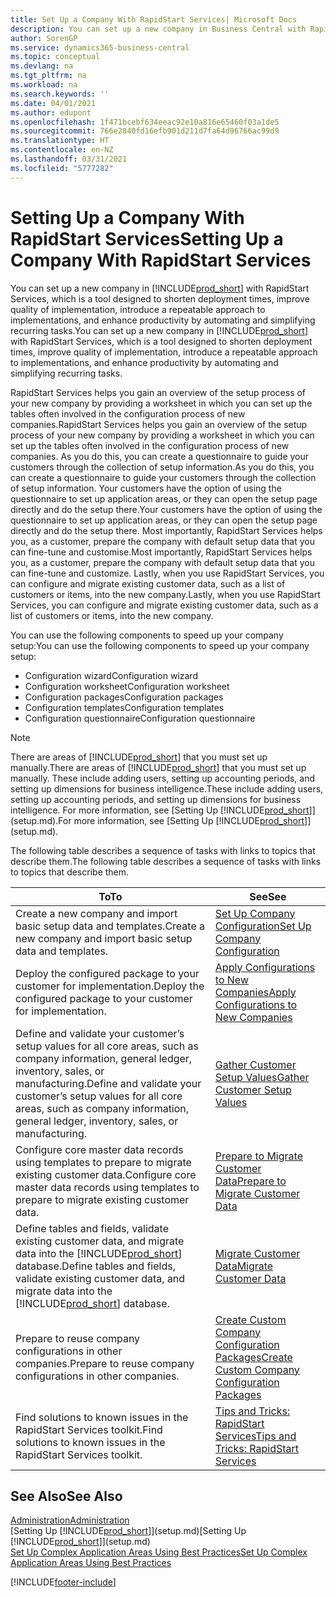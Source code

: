 ```yaml
---
title: Set Up a Company With RapidStart Services| Microsoft Docs
description: You can set up a new company in Business Central with RapidStart services, which is a tool designed to shorten deployment times, improve quality of implementation, introduce a repeatable approach to implementations, and enhance productivity by automating and simplifying recurring tasks.
author: SorenGP
ms.service: dynamics365-business-central
ms.topic: conceptual
ms.devlang: na
ms.tgt_pltfrm: na
ms.workload: na
ms.search.keywords: ''
ms.date: 04/01/2021
ms.author: edupont
ms.openlocfilehash: 1f471bcebf634eeac92e10a816e65460f03a1de5
ms.sourcegitcommit: 766e2840fd16efb901d211d7fa64d96766ac99d9
ms.translationtype: HT
ms.contentlocale: en-NZ
ms.lasthandoff: 03/31/2021
ms.locfileid: "5777282"
---
```

# <a name="setting-up-a-company-with-rapidstart-services"></a><span data-ttu-id="d3e40-103">Setting Up a Company With RapidStart Services</span><span class="sxs-lookup"><span data-stu-id="d3e40-103">Setting Up a Company With RapidStart Services</span></span>
<span data-ttu-id="d3e40-104">You can set up a new company in [!INCLUDE[prod_short](includes/prod_short.md)] with RapidStart Services, which is a tool designed to shorten deployment times, improve quality of implementation, introduce a repeatable approach to implementations, and enhance productivity by automating and simplifying recurring tasks.</span><span class="sxs-lookup"><span data-stu-id="d3e40-104">You can set up a new company in [!INCLUDE[prod_short](includes/prod_short.md)] with RapidStart Services, which is a tool designed to shorten deployment times, improve quality of implementation, introduce a repeatable approach to implementations, and enhance productivity by automating and simplifying recurring tasks.</span></span>  

<span data-ttu-id="d3e40-105">RapidStart Services helps you gain an overview of the setup process of your new company by providing a worksheet in which you can set up the tables often involved in the configuration process of new companies.</span><span class="sxs-lookup"><span data-stu-id="d3e40-105">RapidStart Services helps you gain an overview of the setup process of your new company by providing a worksheet in which you can set up the tables often involved in the configuration process of new companies.</span></span> <span data-ttu-id="d3e40-106">As you do this, you can create a questionnaire to guide your customers through the collection of setup information.</span><span class="sxs-lookup"><span data-stu-id="d3e40-106">As you do this, you can create a questionnaire to guide your customers through the collection of setup information.</span></span> <span data-ttu-id="d3e40-107">Your customers have the option of using the questionnaire to set up application areas, or they can open the setup page directly and do the setup there.</span><span class="sxs-lookup"><span data-stu-id="d3e40-107">Your customers have the option of using the questionnaire to set up application areas, or they can open the setup page directly and do the setup there.</span></span> <span data-ttu-id="d3e40-108">Most importantly, RapidStart Services helps you, as a customer, prepare the company with default setup data that you can fine-tune and customise.</span><span class="sxs-lookup"><span data-stu-id="d3e40-108">Most importantly, RapidStart Services helps you, as a customer, prepare the company with default setup data that you can fine-tune and customize.</span></span> <span data-ttu-id="d3e40-109">Lastly, when you use RapidStart Services, you can configure and migrate existing customer data, such as a list of customers or items, into the new company.</span><span class="sxs-lookup"><span data-stu-id="d3e40-109">Lastly, when you use RapidStart Services, you can configure and migrate existing customer data, such as a list of customers or items, into the new company.</span></span>

<span data-ttu-id="d3e40-110">You can use the following components to speed up your company setup:</span><span class="sxs-lookup"><span data-stu-id="d3e40-110">You can use the following components to speed up your company setup:</span></span>  

-   <span data-ttu-id="d3e40-111">Configuration wizard</span><span class="sxs-lookup"><span data-stu-id="d3e40-111">Configuration wizard</span></span>  
-   <span data-ttu-id="d3e40-112">Configuration worksheet</span><span class="sxs-lookup"><span data-stu-id="d3e40-112">Configuration worksheet</span></span>  
-   <span data-ttu-id="d3e40-113">Configuration packages</span><span class="sxs-lookup"><span data-stu-id="d3e40-113">Configuration packages</span></span>  
-   <span data-ttu-id="d3e40-114">Configuration templates</span><span class="sxs-lookup"><span data-stu-id="d3e40-114">Configuration templates</span></span>  
-   <span data-ttu-id="d3e40-115">Configuration questionnaire</span><span class="sxs-lookup"><span data-stu-id="d3e40-115">Configuration questionnaire</span></span>  

> [!Note]  
>  <span data-ttu-id="d3e40-116">There are areas of [!INCLUDE[prod_short](includes/prod_short.md)] that you must set up manually.</span><span class="sxs-lookup"><span data-stu-id="d3e40-116">There are areas of [!INCLUDE[prod_short](includes/prod_short.md)] that you must set up manually.</span></span> <span data-ttu-id="d3e40-117">These include adding users, setting up accounting periods, and setting up dimensions for business intelligence.</span><span class="sxs-lookup"><span data-stu-id="d3e40-117">These include adding users, setting up accounting periods, and setting up dimensions for business intelligence.</span></span> <span data-ttu-id="d3e40-118">For more information, see [Setting Up [!INCLUDE[prod_short](includes/prod_short.md)]](setup.md).</span><span class="sxs-lookup"><span data-stu-id="d3e40-118">For more information, see [Setting Up [!INCLUDE[prod_short](includes/prod_short.md)]](setup.md).</span></span>

 <span data-ttu-id="d3e40-119">The following table describes a sequence of tasks with links to topics that describe them.</span><span class="sxs-lookup"><span data-stu-id="d3e40-119">The following table describes a sequence of tasks with links to topics that describe them.</span></span>

|<span data-ttu-id="d3e40-120">**To**</span><span class="sxs-lookup"><span data-stu-id="d3e40-120">**To**</span></span>|<span data-ttu-id="d3e40-121">**See**</span><span class="sxs-lookup"><span data-stu-id="d3e40-121">**See**</span></span>|  
|------------|-------------|  
|<span data-ttu-id="d3e40-122">Create a new company and import basic setup data and templates.</span><span class="sxs-lookup"><span data-stu-id="d3e40-122">Create a new company and import basic setup data and templates.</span></span>|[<span data-ttu-id="d3e40-123">Set Up Company Configuration</span><span class="sxs-lookup"><span data-stu-id="d3e40-123">Set Up Company Configuration</span></span>](admin-set-up-company-configuration.md)|  
|<span data-ttu-id="d3e40-124">Deploy the configured package to your customer for implementation.</span><span class="sxs-lookup"><span data-stu-id="d3e40-124">Deploy the configured package to your customer for implementation.</span></span>|[<span data-ttu-id="d3e40-125">Apply Configurations to New Companies</span><span class="sxs-lookup"><span data-stu-id="d3e40-125">Apply Configurations to New Companies</span></span>](admin-apply-configuration-to-new-companies.md)|
|<span data-ttu-id="d3e40-126">Define and validate your customer’s setup values for all core areas, such as company information, general ledger, inventory, sales, or manufacturing.</span><span class="sxs-lookup"><span data-stu-id="d3e40-126">Define and validate your customer’s setup values for all core areas, such as company information, general ledger, inventory, sales, or manufacturing.</span></span>|[<span data-ttu-id="d3e40-127">Gather Customer Setup Values</span><span class="sxs-lookup"><span data-stu-id="d3e40-127">Gather Customer Setup Values</span></span>](admin-gather-customer-setup-values.md)|  
|<span data-ttu-id="d3e40-128">Configure core master data records using templates to prepare to migrate existing customer data.</span><span class="sxs-lookup"><span data-stu-id="d3e40-128">Configure core master data records using templates to prepare to migrate existing customer data.</span></span>|[<span data-ttu-id="d3e40-129">Prepare to Migrate Customer Data</span><span class="sxs-lookup"><span data-stu-id="d3e40-129">Prepare to Migrate Customer Data</span></span>](admin-use-templates-to-prepare-customer-data-for-migration.md)|  
|<span data-ttu-id="d3e40-130">Define tables and fields, validate existing customer data, and migrate data into the [!INCLUDE[prod_short](includes/prod_short.md)] database.</span><span class="sxs-lookup"><span data-stu-id="d3e40-130">Define tables and fields, validate existing customer data, and migrate data into the [!INCLUDE[prod_short](includes/prod_short.md)] database.</span></span>|[<span data-ttu-id="d3e40-131">Migrate Customer Data</span><span class="sxs-lookup"><span data-stu-id="d3e40-131">Migrate Customer Data</span></span>](admin-migrate-customer-data.md)|
|<span data-ttu-id="d3e40-132">Prepare to reuse company configurations in other companies.</span><span class="sxs-lookup"><span data-stu-id="d3e40-132">Prepare to reuse company configurations in other companies.</span></span>|[<span data-ttu-id="d3e40-133">Create Custom Company Configuration Packages</span><span class="sxs-lookup"><span data-stu-id="d3e40-133">Create Custom Company Configuration Packages</span></span>](admin-how-to-create-custom-company-configuration-packages.md)|
|<span data-ttu-id="d3e40-134">Find solutions to known issues in the RapidStart Services toolkit.</span><span class="sxs-lookup"><span data-stu-id="d3e40-134">Find solutions to known issues in the RapidStart Services toolkit.</span></span>|[<span data-ttu-id="d3e40-135">Tips and Tricks: RapidStart Services</span><span class="sxs-lookup"><span data-stu-id="d3e40-135">Tips and Tricks: RapidStart Services</span></span>](admin-tips-and-tricks-rapidstart-services.md)|  

## <a name="see-also"></a><span data-ttu-id="d3e40-136">See Also</span><span class="sxs-lookup"><span data-stu-id="d3e40-136">See Also</span></span>  
[<span data-ttu-id="d3e40-137">Administration</span><span class="sxs-lookup"><span data-stu-id="d3e40-137">Administration</span></span>](admin-setup-and-administration.md)  
<span data-ttu-id="d3e40-138">[Setting Up [!INCLUDE[prod_short](includes/prod_short.md)]](setup.md)</span><span class="sxs-lookup"><span data-stu-id="d3e40-138">[Setting Up [!INCLUDE[prod_short](includes/prod_short.md)]](setup.md)</span></span>  
[<span data-ttu-id="d3e40-139">Set Up Complex Application Areas Using Best Practices</span><span class="sxs-lookup"><span data-stu-id="d3e40-139">Set Up Complex Application Areas Using Best Practices</span></span>](set-up-complex-application-areas-using-best-practices.md)   


[!INCLUDE[footer-include](includes/footer-banner.md)]